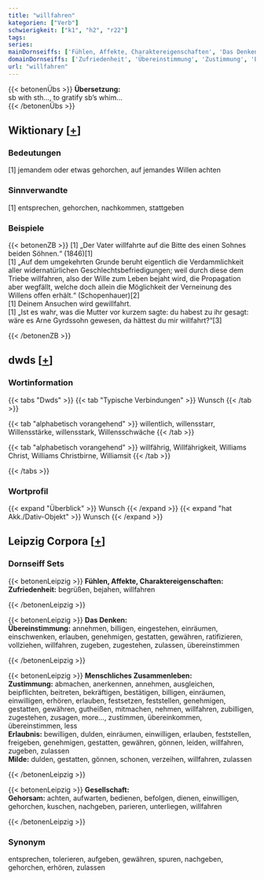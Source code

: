 ```yaml
---
title: "willfahren"
kategorien: ["Verb"]
schwierigkeit: ["k1", "h2", "r22"]
tags:
series:
mainDornseiffs: ['Fühlen, Affekte, Charaktereigenschaften', 'Das Denken', 'Menschliches Zusammenleben', 'Gesellschaft']
domainDornseiffs: ['Zufriedenheit', 'Übereinstimmung', 'Zustimmung', 'Erlaubnis', 'Milde', 'Gehorsam']
url: "willfahren"
---
```


{{< betonenÜbs >}}
**Übersetzung:**  
sb with sth..., to gratify sb’s whim...  
{{< /betonenÜbs >}}

## Wiktionary [[+](https://de.wiktionary.org/wiki/willfahren)]

### Bedeutungen
[1] jemandem oder etwas gehorchen, auf jemandes Willen achten  

### Sinnverwandte
[1] entsprechen, gehorchen, nachkommen, stattgeben  

### Beispiele
{{< betonenZB >}}
[1] „Der Vater willfahrte auf die Bitte des einen Sohnes beiden Söhnen.“ (1846)[1]  
[1] „Auf dem umgekehrten Grunde beruht eigentlich die Verdammlichkeit aller widernatürlichen Geschlechtsbefriedigungen; weil durch diese dem Triebe willfahren, also der Wille zum Leben bejaht wird, die Propagation aber wegfällt, welche doch allein die Möglichkeit der Verneinung des Willens offen erhält.“ (Schopenhauer)[2]  
[1] Deinem Ansuchen wird gewillfahrt.  
[1] „Ist es wahr, was die Mutter vor kurzem sagte: du habest zu ihr gesagt: wäre es Arne Gyrdssohn gewesen, da hättest du mir willfahrt?“[3]  

{{< /betonenZB >}}


## dwds [[+](https://www.dwds.de/wb/willfahren)]

### Wortinformation
{{< tabs "Dwds" >}}
{{< tab "Typische Verbindungen" >}}
Wunsch
{{< /tab >}}

{{< tab "alphabetisch vorangehend" >}}
willentlich, willensstarr, Willensstärke, willensstark, Willensschwäche
{{< /tab >}}

{{< tab "alphabetisch vorangehend" >}}
willfährig, Willfährigkeit, Williams Christ, Williams Christbirne, Williamsit
{{< /tab >}}

{{< /tabs >}}

### Wortprofil
{{< expand "Überblick" >}} Wunsch {{< /expand >}}
{{< expand "hat Akk./Dativ-Objekt" >}} Wunsch {{< /expand >}}

## Leipzig Corpora [[+](https://corpora.uni-leipzig.de/en/res?word=willfahren&corpusId=deu_newscrawl-public_2018)]

### Dornseiff Sets
{{< betonenLeipzig >}}
**Fühlen, Affekte, Charaktereigenschaften:**  
**Zufriedenheit:** begrüßen, bejahen, willfahren  

{{< /betonenLeipzig >}}


{{< betonenLeipzig >}}
**Das Denken:**  
**Übereinstimmung:** annehmen, billigen, eingestehen, einräumen, einschwenken, erlauben, genehmigen, gestatten, gewähren, ratifizieren, vollziehen, willfahren, zugeben, zugestehen, zulassen, übereinstimmen  

{{< /betonenLeipzig >}}


{{< betonenLeipzig >}}
**Menschliches Zusammenleben:**  
**Zustimmung:** abmachen, anerkennen, annehmen, ausgleichen, beipflichten, beitreten, bekräftigen, bestätigen, billigen, einräumen, einwilligen, erhören, erlauben, festsetzen, feststellen, genehmigen, gestatten, gewähren, gutheißen, mitmachen, nehmen, willfahren, zubilligen, zugestehen, zusagen, more..., zustimmen, übereinkommen, übereinstimmen, less  
**Erlaubnis:** bewilligen, dulden, einräumen, einwilligen, erlauben, feststellen, freigeben, genehmigen, gestatten, gewähren, gönnen, leiden, willfahren, zugeben, zulassen  
**Milde:** dulden, gestatten, gönnen, schonen, verzeihen, willfahren, zulassen  

{{< /betonenLeipzig >}}


{{< betonenLeipzig >}}
**Gesellschaft:**  
**Gehorsam:** achten, aufwarten, bedienen, befolgen, dienen, einwilligen, gehorchen, kuschen, nachgeben, parieren, unterliegen, willfahren  

{{< /betonenLeipzig >}}

### Synonym
entsprechen, tolerieren, aufgeben, gewähren, spuren, nachgeben, gehorchen, erhören, zulassen

